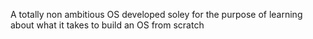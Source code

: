 A totally non ambitious OS developed soley for the purpose of learning about what it takes to build an OS from scratch
